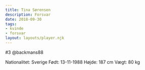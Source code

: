 ```yaml
---
title: Tina Sørensen
description: Forsvar
date: 2018-09-30
tags: 
- kvinde
- forsvar
layout: layouts/player.njk
---
```

#3
@backmans88

Nationalitet: Sverige
Født: 13-11-1988
Højde: 187 cm
Vægt: 80 kg

